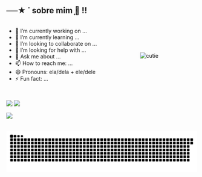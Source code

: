 ## ──★ ˙ sobre mim ̟🐇 !!

<div style="display: flex; align-items: center;">
  <div style="flex: 1;">
    <ul>
      <li>🔭 I’m currently working on ...</li>
      <li>🌱 I’m currently learning ...</li>
      <li>👯 I’m looking to collaborate on ...</li>
      <li>🤔 I’m looking for help with ...</li>
      <li>💬 Ask me about ...</li>
      <li>📫 How to reach me: ...</li>
      <li>😄 Pronouns: ela/dela + ele/dele</li>
      <li>⚡ Fun fact: ...</li>
    </ul>
  </div>
  <div style="flex: 1; text-align: center;">
    <img src="https://github.com/pirezita/pirezita/assets/156138287/ebc54801-c688-4d15-a645-24d44f723b0a" alt="cutie" style="max-width: 100%;">
  </div>
</div>

##


<div> 
  <img height = "170cm" src = "https://github-readme-stats.vercel.app/api?username=Pirezita&theme=rose&show_icons=true&hide_border=false&count_private=true"/>
  <img height = "160cm" src = "https://github-readme-stats.vercel.app/api/top-langs/?username=Pirezita&theme=rose&show_icons=true&hide_border=false&layout=compact"/>
</div>

<a href = "https://www.linkedin.com/in/aline-pirez" target="_blank"><img src="https://img.shields.io/badge/-LinkedIn-%230077B5?style=for-the-badge&logo=linkedin&logoColor=white" target="_blank"></a>

##

![snake gif](https://github.com/pirezita/pirezita/blob/output/github-contribution-grid-snake-dark.svg)
